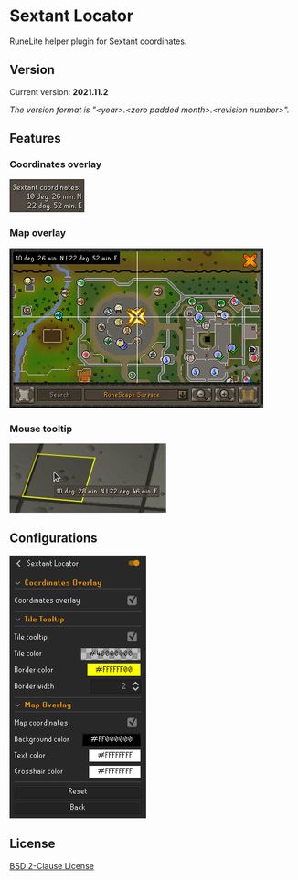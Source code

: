 # Sextant Locator
RuneLite helper plugin for Sextant coordinates.

## Version
Current version: **2021.11.2**

*The version format is &quot;&lt;year&gt;.&lt;zero padded month&gt;.&lt;revision number&gt;&quot;.*

## Features

### Coordinates overlay
![Coordinates overlay](resources/coordinates-overlay.png)

### Map overlay
![Map overlay](resources/map-overlay.png)

### Mouse tooltip
![Tooltip](resources/tooltip.png)

## Configurations
![Configurations](resources/configurations.png)

## License
[BSD 2-Clause License](LICENSE)
